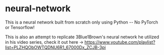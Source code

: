 # neural-network

This is a neural network built from scratch only using Python -- No PyTorch or Tensorflow!

This is also an attempt to replicate 3Blue1Brown's neural network he utilized in his video series, check it out here -> https://www.youtube.com/playlist?list=PLZHQObOWTQDNU6R1_67000Dx_ZCJB-3pi

